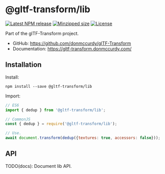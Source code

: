 # @gltf-transform/lib

[![Latest NPM release](https://img.shields.io/npm/v/@gltf-transform/lib.svg)](https://www.npmjs.com/package/@gltf-transform/lib)
[![Minzipped size](https://badgen.net/bundlephobia/minzip/@gltf-transform/lib)](https://bundlephobia.com/result?p=@gltf-transform/lib)
[![License](https://img.shields.io/npm/l/@gltf-transform/core.svg)](https://github.com/donmccurdy/glTF-Transform/blob/master/LICENSE)

Part of the glTF-Transform project.

- GitHub: https://github.com/donmccurdy/glTF-Transform
- Documentation: https://gltf-transform.donmccurdy.com/

## Installation

Install:

```
npm install --save @gltf-transform/lib
```

Import:

```js
// ES6
import { dedup } from '@gltf-transform/lib';

// CommonJS
const { dedup } = require('@gltf-transform/lib');

// Use.
await document.transform(dedup({textures: true, accessors: false}));
```

## API

TODO(docs): Document lib API.
